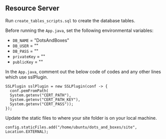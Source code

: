 ## Resource Server

Run `create_tables_scripts.sql` to create the database tables. 

Before running the `App.java`, set the following environmental variables: 
- `DB_NAME` = "DotsAndBoxes" 
- `DB_USER` = ""
- `DB_PASS` = "" 
- `privateKey` = "" 
- `publicKey` = ""

In the `App.java`, comment out the below code of codes and any other lines which use sslPlugin. 
```
SSLPlugin sslPlugin = new SSLPlugin(conf -> {
  conf.pemFromPath(
  System.getenv("CERT_PATH"),
  System.getenv("CERT_PATH_KEY"),
  System.getenv("CERT_PASS"));
});
```

Update the static files to where your site folder is on your local machine. 
```
config.staticFiles.add("/home/ubuntu/dots_and_boxes/site", Location.EXTERNAL);
```


